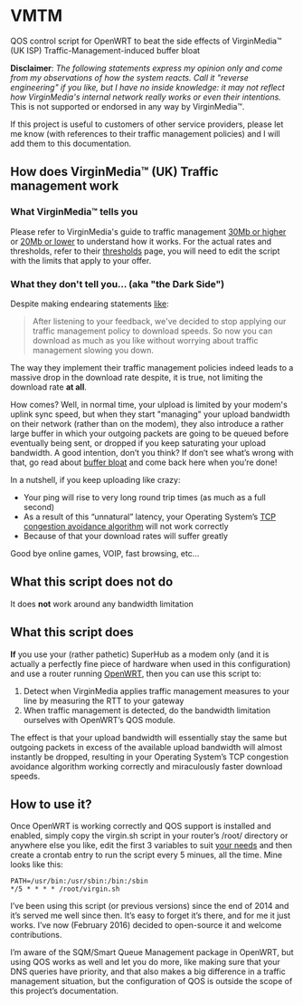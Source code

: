 # VMTM
QOS control script for OpenWRT to beat the side effects of VirginMedia™ (UK ISP) Traffic-Management-induced buffer bloat

**Disclaimer**: *The following statements express my opinion only and come from my observations of how the system reacts. Call it "reverse engineering" if you like, but I have no inside knowledge: it may not reflect how VirginMedia's internal network really works or even their intentions.* This is not supported or endorsed in any way by VirginMedia™.

If this project is useful to customers of other service providers, please let me know (with references to their traffic management policies) and I will add them to this documentation.

## How does VirginMedia™ (UK) Traffic management work

### What VirginMedia™ tells you

Please refer to VirginMedia's guide to traffic management [30Mb or higher](https://my.virginmedia.com/traffic-management/traffic-management-policy-30Mb-or-higher.html) or [20Mb or lower](https://my.virginmedia.com/traffic-management/traffic-management-policy-20Mb-or-lower.html) to understand how it works.
For the actual rates and thresholds, refer to their [thresholds](https://my.virginmedia.com/traffic-management/traffic-management-policy-thresholds.html) page, you will need to edit the script with the limits that apply to your offer.

### What they don't tell you... (aka "the Dark Side")

Despite making endearing statements [like](https://my.virginmedia.com/traffic-management/traffic-management-policy-30Mb-or-higher.html):
> After listening to your feedback, we've decided to stop applying our traffic management policy to download speeds. So now you can download as much as you like without worrying about traffic management slowing you down.

The way they implement their traffic management policies indeed leads to a massive drop in the download rate despite, it is true, not limiting the download rate **at all**.

How comes? Well, in normal time, your ulpload is limited by your modem's uplink sync speed, but when they start "managing" your upload bandwidth on their network (rather than on the modem), they also introduce a rather large buffer in which your outgoing packets are going to be queued before eventually being sent, or dropped if you keep saturating your upload bandwidth. A good intention, don’t you think? If don’t see what’s wrong with that, go read about [buffer bloat](http://www.bufferbloat.net/projects/bloat/wiki/Introduction) and come back here when you’re done!

In a nutshell, if you keep uploading like crazy:
* Your ping will rise to very long round trip times (as much as a full second)
* As a result of this “unnatural” latency, your Operating System’s [TCP congestion avoidance algorithm](https://en.wikipedia.org/wiki/TCP_congestion-avoidance_algorithm) will not work correctly
* Because of that your download rates will suffer greatly

Good bye online games, VOIP, fast browsing, etc…

## What this script does **not** do

It does **not** work around any bandwidth limitation

## What this script does

**If** you use your (rather pathetic) SuperHub as a modem only (and it is actually a perfectly fine piece of hardware when used in this configuration) and use a router running [OpenWRT](https://openwrt.org/), then you can use this script to:

1. Detect when VirginMedia applies traffic management measures to your line by measuring the RTT to your gateway
2. When traffic management is detected, do the bandwidth limitation ourselves with OpenWRT’s QOS module.

The effect is that your upload bandwidth will essentially stay the same but outgoing packets in excess of the available upload bandwidth will almost instantly be dropped, resulting in your Operating System’s TCP congestion avoidance algorithm working correctly and miraculously faster download speeds.

## How to use it?

Once OpenWRT is working correctly and QOS support is installed and enabled, simply copy the virgin.sh script in your router’s /root/ directory or anywhere else you like, edit the first 3 variables to suit [your needs](https://my.virginmedia.com/traffic-management/traffic-management-policy-thresholds.html) and then create a crontab entry to run the script every 5 minues, all the time. Mine looks like this:

```
PATH=/usr/bin:/usr/sbin:/bin:/sbin
*/5 * * * * /root/virgin.sh
```

I’ve been using this script (or previous versions) since the end of 2014 and it’s served me well since then. It’s easy to forget it’s there, and for me it just works. I’ve now (February 2016) decided to open-source it and welcome contributions.

I’m aware of the SQM/Smart Queue Management package in OpenWRT, but using QOS works as well and let you do more, like making sure that your DNS queries have priority, and that also makes a big difference in a traffic management situation, but the configuration of QOS is outside the scope of this project’s documentation.
